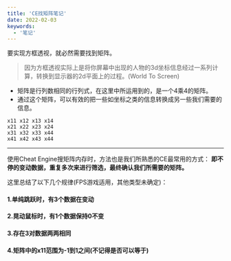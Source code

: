 ```yaml
---
title: 'CE找矩阵笔记'
date: 2022-02-03
keywords:
  - '笔记'
---
```

要实现方框透视，就必然需要找到矩阵。

<!--more-->

> 因为方框透视实际上是将你屏幕中出现的人物的3d坐标信息经过一系列计算，转换到显示器的2d平面上的过程。(World To Screen)

- 矩阵是行列数相同的行列式，在这里中所运用到的，是一个4乘4的矩阵。
- 通过这个矩阵，可以有效的把一些如坐标之类的信息转换成另一些我们需要的信息。

```
x11 x12 x13 x14
x21 x22 x23 x24
x31 x32 x33 x44
x41 x42 x43 x44
```
---

使用Cheat Engine搜矩阵内存时，方法也是我们所熟悉的CE最常用的方式：
**即不停的变动数据，重复多次来进行筛选，最终确认我们所需要的矩阵。**

这里总结了以下几个规律(FPS游戏适用，其他类型未确定)：
#### 1.单纯跳跃时，有3个数据在变动
#### 2.晃动鼠标时，有1个数据保持0不变
#### 3.存在3对数据两两相同
#### 4.矩阵中的x11范围为-1到1之间(不记得是否可以等于)